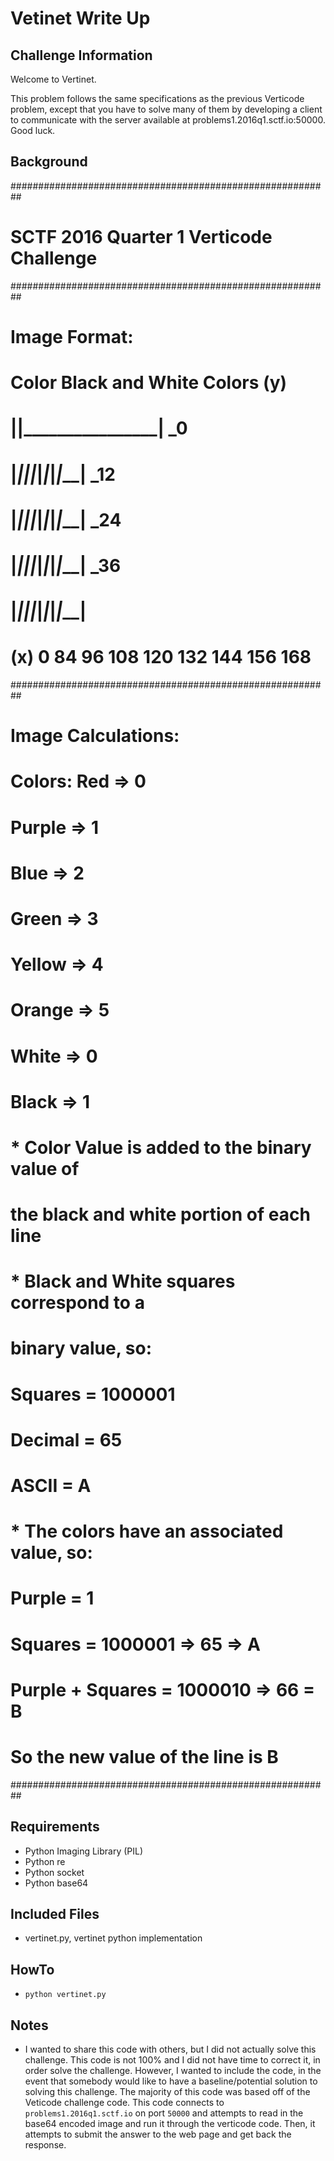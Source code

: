 # Vetinet Write Up

## Challenge Information
  Welcome to Vertinet.

  This problem follows the same specifications as the previous Verticode problem, except that you have to solve many of them by developing a client to communicate with the server available at problems1.2016q1.sctf.io:50000. Good luck.

## Background
  ##########################################################
  # SCTF 2016 Quarter 1 Verticode Challenge                #
  ##########################################################
  # Image Format:                                          #
  #                                                        #
  #           Color        Black and White Colors      (y) #
  #       |____________|____________________________|  _0  #
  #       |____________|____|___|___|___|___|___|___|  _12 #
  #       |____________|____|___|___|___|___|___|___|  _24 #
  #       |____________|____|___|___|___|___|___|___|  _36 #
  #       |____________|____|___|___|___|___|___|___|      #
  # (x)   0            84   96 108 120 132 144 156 168     #
  ##########################################################
  # Image Calculations:                                    #
  #                                                        #
  # Colors: Red    => 0                                    #
  #         Purple => 1                                    #
  #         Blue   => 2                                    #
  #         Green  => 3                                    #
  #         Yellow => 4                                    #
  #         Orange => 5                                    #
  #                                                        #
  #         White =>  0                                    #
  #         Black =>  1                                    #
  #                                                        #
  #         * Color Value is added to the binary value of  #
  #         the black and white portion of each line       #
  #                                                        #
  #         * Black and White squares correspond to a      #
  #         binary value, so:                              #
  #                                                        #
  #         Squares = 1000001                              #
  #         Decimal = 65                                   #
  #         ASCII   = A                                    #
  #                                                        #
  #         * The colors have an associated value, so:     #
  #                                                        #
  #         Purple  = 1                                    #
  #         Squares = 1000001 => 65 => A                   #
  #         Purple + Squares = 1000010 => 66 = B           #
  #                                                        #
  #         So the new value of the line is B              #
  ##########################################################

## Requirements
  - Python Imaging Library (PIL)
  - Python re 
  - Python socket
  - Python base64

## Included Files
  - vertinet.py, vertinet python implementation

## HowTo
  - `python vertinet.py`

## Notes
  - I wanted to share this code with others, but I did not actually solve this challenge. This code is not 100% and I did not have time to correct it, in order solve the challenge. However, I wanted to include the code, in the event that somebody would like to have a baseline/potential solution to solving this challenge. The majority of this code was based off of the Veticode challenge code. This code connects to `problems1.2016q1.sctf.io` on port `50000` and attempts to read in the base64 encoded image and run it through the verticode code. Then, it attempts to submit the answer to the web page and get back the response.
